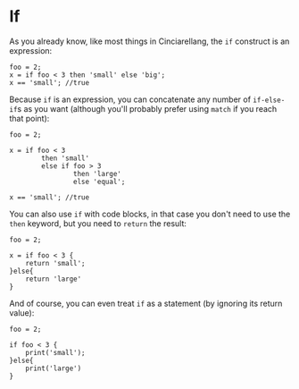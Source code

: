 # If 

As you already know, like most things in Cinciarellang, the `if` construct is an expression:

```
foo = 2;
x = if foo < 3 then 'small' else 'big';
x == 'small'; //true
```

Because `if` is an expression, you can concatenate any number of `if-else-if`s as you want (although you'll probably prefer using `match` if you reach that point):

```
foo = 2;

x = if foo < 3 
        then 'small' 
        else if foo > 3 
                then 'large'
                else 'equal';

x == 'small'; //true
```

You can also use `if` with code blocks, in that case you don't need to use the `then` keyword, but you need to `return` the result:

```
foo = 2;

x = if foo < 3 {
    return 'small';
}else{
    return 'large'
}

```

And of course, you can even treat `if` as a statement (by ignoring its return value):

```
foo = 2;

if foo < 3 {
    print('small');
}else{
    print('large')
}

```











